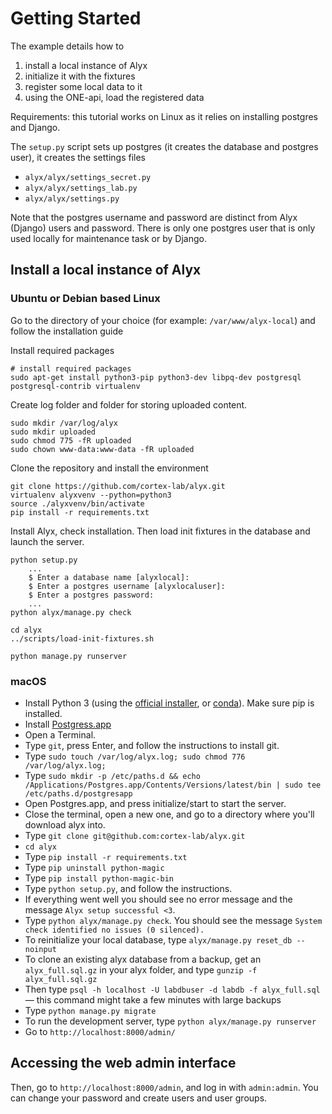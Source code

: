 # Getting Started

The example details how to
1. install a local instance of Alyx 
2. initialize it with the fixtures 
3. register some local data to it
4. using the ONE-api, load the registered data

Requirements: this tutorial works on Linux as it relies on installing postgres and Django.

The `setup.py` script sets up postgres (it creates the database and postgres user), it creates the settings files
-   `alyx/alyx/settings_secret.py`
-   `alyx/alyx/settings_lab.py`
-   `alyx/alyx/settings.py`


Note that the postgres username and password are distinct from Alyx (Django) users and password. There is only one postgres user that is only used locally for maintenance task or by Django.


## Install a local instance of Alyx

### Ubuntu or Debian based Linux
Go to the directory of your choice (for example: `/var/www/alyx-local`) and follow the installation guide

Install required packages
```shell
# install required packages 
sudo apt-get install python3-pip python3-dev libpq-dev postgresql postgresql-contrib virtualenv
```

Create log folder and folder for storing uploaded content.  
```shell
sudo mkdir /var/log/alyx
sudo mkdir uploaded
sudo chmod 775 -fR uploaded
sudo chown www-data:www-data -fR uploaded
```

Clone the repository and install the environment
```shell
git clone https://github.com/cortex-lab/alyx.git 
virtualenv alyxvenv --python=python3
source ./alyxvenv/bin/activate
pip install -r requirements.txt
````

Install Alyx, check installation. Then load init fixtures in the database and launch the server.
```shell
python setup.py
    ...
    $ Enter a database name [alyxlocal]:
    $ Enter a postgres username [alyxlocaluser]:
    $ Enter a postgres password:
    ...
python alyx/manage.py check

cd alyx
../scripts/load-init-fixtures.sh

python manage.py runserver
```

### macOS

* Install Python 3 (using the [official installer](https://www.python.org/downloads/mac-osx/), or [conda](https://docs.conda.io/projects/conda/en/latest/user-guide/install/macos.html)). Make sure pip is installed.
* Install [Postgress.app](https://postgresapp.com/downloads.html)
* Open a Terminal.
* Type `git`, press Enter, and follow the instructions to install git.
* Type `sudo touch /var/log/alyx.log; sudo chmod 776 /var/log/alyx.log;`
* Type `sudo mkdir -p /etc/paths.d && echo /Applications/Postgres.app/Contents/Versions/latest/bin | sudo tee /etc/paths.d/postgresapp`
* Open Postgres.app, and press initialize/start to start the server.
* Close the terminal, open a new one, and go to a directory where you'll download alyx into.
* Type `git clone git@github.com:cortex-lab/alyx.git`
* `cd alyx`
* Type `pip install -r requirements.txt`
* Type `pip uninstall python-magic`
* Type `pip install python-magic-bin`
* Type `python setup.py`, and follow the instructions.
* If everything went well you should see no error message and the message `Alyx setup successful <3`.
* Type `python alyx/manage.py check`. You should see the message `System check identified no issues (0 silenced).`
* To reinitialize your local database, type `alyx/manage.py reset_db --noinput`
* To clone an existing alyx database from a backup, get an `alyx_full.sql.gz` in your alyx folder, and type `gunzip -f alyx_full.sql.gz`
* Then type `psql -h localhost -U labdbuser -d labdb -f alyx_full.sql` — this command might take a few minutes with large backups
* Type `python manage.py migrate`
* To run the development server, type `python alyx/manage.py runserver`
* Go to `http://localhost:8000/admin/`



## Accessing the web admin interface
Then, go to `http://localhost:8000/admin`, and log in with `admin:admin`. You can change your password and create users and user groups.



